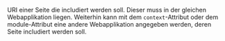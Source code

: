 URI einer Seite die includiert werden soll. Dieser muss in der gleichen
Webapplikation liegen. Weiterhin kann mit dem `context`-Attribut oder dem
module-Attribut eine andere Webapplikation angegeben werden, deren Seite
includiert werden soll.